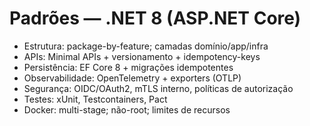 # Padrões — .NET 8 (ASP.NET Core)
- Estrutura: package-by-feature; camadas domínio/app/infra
- APIs: Minimal APIs + versionamento + idempotency-keys
- Persistência: EF Core 8 + migrações idempotentes
- Observabilidade: OpenTelemetry + exporters (OTLP)
- Segurança: OIDC/OAuth2, mTLS interno, políticas de autorização
- Testes: xUnit, Testcontainers, Pact
- Docker: multi-stage; não-root; limites de recursos
